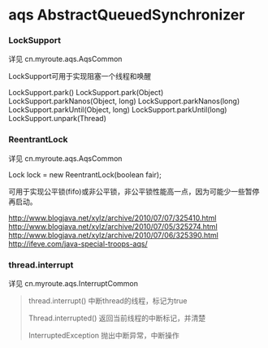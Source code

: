# aqs  AbstractQueuedSynchronizer

### LockSupport

详见 cn.myroute.aqs.AqsCommon

LockSupport可用于实现阻塞一个线程和唤醒

LockSupport.park()
LockSupport.park(Object)
LockSupport.parkNanos(Object, long)
LockSupport.parkNanos(long)
LockSupport.parkUntil(Object, long)
LockSupport.parkUntil(long)
LockSupport.unpark(Thread)
            
### ReentrantLock

详见 cn.myroute.aqs.AqsCommon

Lock lock = new ReentrantLock(boolean fair);

可用于实现公平锁(fifo)或非公平锁，非公平锁性能高一点，因为可能少一些暂停再启动。

http://www.blogjava.net/xylz/archive/2010/07/07/325410.html
http://www.blogjava.net/xylz/archive/2010/07/05/325274.html
http://www.blogjava.net/xylz/archive/2010/07/06/325390.html
http://ifeve.com/java-special-troops-aqs/


### thread.interrupt

详见 cn.myroute.aqs.InterruptCommon

>thread.interrupt()  中断thread的线程，标记为true
>
> Thread.interrupted() 返回当前线程的中断标记，并清楚
> 
> InterruptedException  抛出中断异常，中断操作
>










